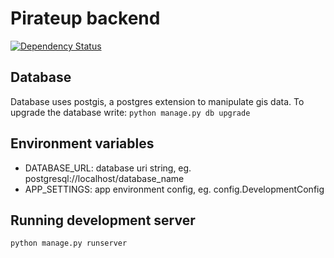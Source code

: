 # Pirateup backend
[![Dependency Status](https://gemnasium.com/badges/github.com/pirateup/back.svg)](https://gemnasium.com/github.com/pirateup/back)

## Database

Database uses postgis, a postgres extension to manipulate gis data. To upgrade the database write: `python manage.py db upgrade`

## Environment variables

+ DATABASE_URL: database uri string, eg. postgresql://localhost/database_name
+ APP_SETTINGS: app environment config, eg. config.DevelopmentConfig


## Running development server

`python manage.py runserver`
